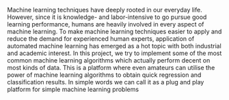 Machine learning techniques have deeply rooted in our everyday life. However, since it is knowledge- and labor-intensive to go pursue good learning performance, humans are heavily involved in every aspect of machine learning. To make machine learning techniques easier to apply and reduce the demand for experienced human experts,  application of automated machine learning  has emerged as a hot topic with both industrial and academic interest. In this project, we try to implement some of the most common machine learning algorithms which actually perform decent on most kinds of data. This is a platform where even amateurs can utilise the power of machine learning algorithms to obtain quick regression and classification results. In simple words we can call it as a plug and play platform for simple machine learning problems
